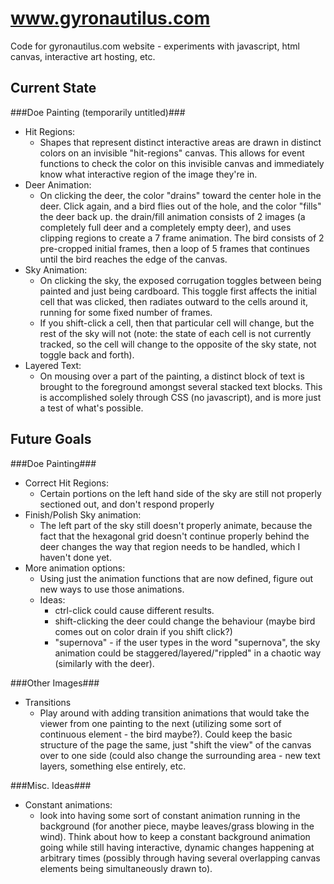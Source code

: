 www.gyronautilus.com
====================

Code for gyronautilus.com website - experiments with javascript, html canvas, interactive art hosting, etc.

Current State
-----------------
###Doe Painting (temporarily untitled)###
+ Hit Regions: 
  + Shapes that represent distinct interactive areas are drawn in distinct colors on an invisible "hit-regions" canvas.  This allows for event functions to check the color on this invisible canvas and immediately know what interactive region of the image they're in.
+ Deer Animation: 
  + On clicking the deer, the color "drains" toward the center hole in the deer.  Click again, and a bird flies out of the hole, and the color "fills" the deer back up. the drain/fill animation consists of 2 images (a completely full deer and a completely empty deer), and uses clipping regions to create a 7 frame animation.  The bird consists of 2 pre-cropped initial frames, then a loop of 5 frames that continues until the bird reaches the edge of the canvas.
+ Sky Animation:  
  + On clicking the sky, the exposed corrugation toggles between being painted and just being cardboard. This toggle first affects the initial cell that was clicked, then radiates outward to the cells around it, running for some fixed number of frames.
  + If you shift-click a cell, then that particular cell will change, but the rest of the sky will not (note: the state of each cell is not currently tracked, so the cell will change to the opposite of the sky state, not toggle back and forth).
+ Layered Text:
  + On mousing over a part of the painting, a distinct block of text is brought to the foreground amongst several stacked text blocks.  This is accomplished solely through CSS (no javascript), and is more just a test of what's possible.

Future Goals
-----------------
###Doe Painting###
+ Correct Hit Regions: 
  + Certain portions on the left hand side of the sky are still not properly sectioned out, and don't respond properly
+ Finish/Polish Sky animation: 
  + The left part of the sky still doesn't properly animate, because the fact that the hexagonal grid doesn't continue properly behind the deer changes the way that region needs to be handled, which I haven't done yet.
+ More animation options: 
  + Using just the animation functions that are now defined, figure out new ways to use those animations.
  + Ideas: 
    + ctrl-click could cause different results.
    + shift-clicking the deer could change the behaviour (maybe bird comes out on color drain if you shift click?)
    + "supernova" - if the user types in the word "supernova", the sky animation could be staggered/layered/"rippled" in a chaotic way (similarly with the deer).

###Other Images###
+ Transitions
  + Play around with adding transition animations that would take the viewer from one painting to the next (utilizing some sort of continuous element - the bird maybe?).  Could keep the basic structure of the page the same, just "shift the view" of the canvas over to one side (could also change the surrounding area - new text layers, something else entirely, etc.

###Misc. Ideas###
+ Constant animations:
  + look into having some sort of constant animation running in the background (for another piece, maybe leaves/grass blowing in the wind). Think about how to keep a constant background animation going while still having interactive, dynamic changes happening at arbitrary times (possibly through having several overlapping canvas elements being simultaneously drawn to).
